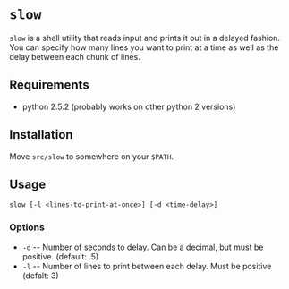 # ```slow```

```slow``` is a shell utility that reads input and prints it out in a delayed fashion.  You can specify how many lines you want to print at a time as well as the delay between each chunk of lines.

## Requirements

* python 2.5.2 (probably works on other python 2 versions)

## Installation

Move ```src/slow``` to somewhere on your ```$PATH```.

## Usage
    slow [-l <lines-to-print-at-once>] [-d <time-delay>]

### Options

* ```-d``` -- Number of seconds to delay.  Can be a decimal, but must be positive. (default: .5)
* ```-l``` -- Number of lines to print between each delay.  Must be positive (defalt: 3)
